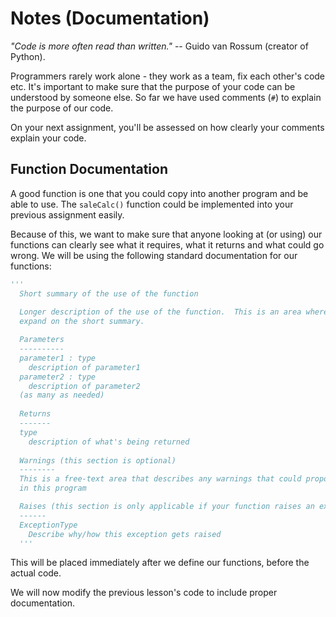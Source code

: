 # Notes (Documentation)

*"Code is more often read than written."* -- Guido van Rossum (creator of Python).

Programmers rarely work alone - they work as a team, fix each other's code etc.  It's important to make sure that the purpose of your code can be understood by someone else.  So far we have used comments (`#`) to explain the purpose of our code.

On your next assignment, you'll be assessed on how clearly your comments explain your code.

## Function Documentation

A good function is one that you could copy into another program and be able to use.  The `saleCalc()` function could be implemented into your previous assignment easily.

Because of this, we want to make sure that anyone looking at (or using) our functions can clearly see what it requires, what it returns and what could go wrong.  We will be using the following standard documentation for our functions:

```python
'''
  Short summary of the use of the function
  
  Longer description of the use of the function.  This is an area where you can 
  expand on the short summary.

  Parameters
  ----------
  parameter1 : type
    description of parameter1
  parameter2 : type
    description of parameter2
  (as many as needed)
  
  Returns
  -------
  type
    description of what's being returned
  
  Warnings (this section is optional)
  --------
  This is a free-text area that describes any warnings that could propogate
  in this program

  Raises (this section is only applicable if your function raises an exception)
  ------
  ExceptionType
    Describe why/how this exception gets raised
  '''
```

This will be placed immediately after we define our functions, before the actual code.

We will now modify the previous lesson's code to include proper documentation.





